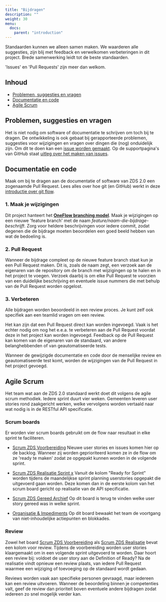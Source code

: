 ```yaml
---
title: "Bijdragen"
description: ""
weight: 30
menu:
  docs:
    parent: "introduction"
---
```


Standaarden kunnen we alleen samen maken. We waarderen alle suggesties, zijn blij met feedback en verwelkomen verbeteringen in dit project. Brede samenwerking leidt tot de beste standaarden.

'Issues' en 'Pull Requests' zijn meer dan welkom.

## Inhoud
* [Problemen, suggesties en vragen](#problemen-suggesties-en-vragen)
* [Documentatie en code](#documentatie-en-code)
* [Agile Scrum](#agile-scrum)


## Problemen, suggesties en vragen

Het is niet nodig om software of documentatie te schrijven om toch bij te dragen. De ontwikkeling is ook gebaat bij gerapporteerde problemen, suggesties voor wijzigingen en vragen over dingen die (nog) onduidelijk zijn. Om dit te doen kan een [issue worden gemaakt](https://github.com/VNG-Realisatie/gemma-zaken/issues). Op de supportpagina's van GitHub staat [uitleg over het maken van issues](https://help.github.com/articles/creating-an-issue/).


## Documentatie en code

Maak om bij te dragen aan de documentatie of software van ZDS 2.0 een zogenaamde Pull Request. Lees alles over hoe git (en GitHub) werkt in deze [introductie over git flow](https://guides.github.com/introduction/flow/).

### 1. Maak je wijzigingen

Dit project hanteert het **[OneFlow branching model](http://endoflineblog.com/oneflow-a-git-branching-model-and-workflow)**. Maak je wijzigingen op een nieuwe 'feature branch' met de naam *feature/naam-die-bijdrage-beschrijft*. Zorg voor heldere beschrijvingen voor iedere commit, zodat degenen die de bijdrage moeten beoordelen een goed beeld hebben van wat de bedoeling is.

### 2. Pull Request

Wanneer de bijdrage compleet op de nieuwe feature branch staat kun je een Pull Request maken. Dit is, zoals de naam zegt, een verzoek aan de eigenaren van de repository om de branch met wijzigingen op te halen en in het project te voegen. Verzoek daarbij is om elke Pull Request te voorzien van een duidelijke beschrijving en eventuele issue nummers die met behulp van de Pull Request worden opgelost.

### 3. Verbeteren

Alle bijdragen worden beoordeeld in een review proces. Je kunt zelf ook specifiek aan een teamlid vragen om een review.

Het kan zijn dat een Pull Request direct kan worden ingevoegd. Vaak is het echter nodig om nog het e.e.a. te verbeteren aan de Pull Request voordat deze in het project kan worden ingevoegd. Feedback op de Pull Request kan komen van de eigenaren van de standaard, van andere belanghebbenden of van geautomatiseerde tests.

Wanneer de gewijzigde documentatie en code door de menselijke review en geautomatiseerde test komt, worden de wijzigingen van de Pull Request in het project gevoegd.


## Agile Scrum

Het team wat aan de ZDS 2.0 standaard werkt doet dit volgens de agile scrum methodiek. Iedere sprint duurt vier weken. Gemeenten leveren user stories rond zaakgericht werken, welke vervolgens worden vertaald naar wat nodig is in de RESTful API specificatie.

### Scrum boards
Er worden vier scrum boards gebruikt om de flow naar resultaat in elke sprint te faciliteren.

- [Scrum ZDS Voorbereiding](https://github.com/VNG-Realisatie/gemma-zaken/projects/1)
  Nieuwe user stories en issues komen hier op de backlog. Wanneer zij worden geprioriteerd komen ze in de flow om ze 'ready te maken' zodat ze opgepakt kunnen worden in de volgende sprint.

- [Scrum ZDS Realisatie Sprint x](https://github.com/VNG-Realisatie/gemma-zaken/projects/3)
  Vanuit de kolom "Ready for Sprint" worden tijdens de maandelijkse sprint planning userstories opgepakt die uitgevoerd gaan worden. Deze komen dan in de eerste kolom van het scrum board gericht op realisatie van de API specificatie.

- [Scrum ZDS Gereed Archief](https://github.com/VNG-Realisatie/gemma-zaken/projects/4)
  Op dit board is terug te vinden welke user story gereed was in welke sprint.

- [Organisatie & Impediments](https://github.com/VNG-Realisatie/gemma-zaken/projects/2)
  Op dit board bewaakt het team de voortgang van niet-inhoudelijke actiepunten en blokkades.

### Review

Zowel het board [Scrum ZDS Voorbereiding](https://github.com/VNG-Realisatie/gemma-zaken/projects/1) als [Scrum ZDS Realisatie](https://github.com/VNG-Realisatie/gemma-zaken/projects/3) bevat een kolom voor review. Tijdens de voorbereiding worden user stories klaargemaakt om in een volgende sprint uitgevoerd te worden. Daar hoort een review bij: voldoet de user story aan de Definition of Ready? Na de realisatie vindt opnieuw een review plaats, van iedere Pull Request waarmee een wijziging of toevoeging op de standaard wordt gedaan.

Reviews worden vaak aan specifieke personen gevraagd, maar iedereen kan een review uitvoeren. Wanneer de beoordeling binnen je competenties valt, geef de review dan prioriteit boven eventuele andere bijdragen zodat iedereen zo snel mogelijk verder kan.
